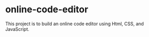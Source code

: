 # online-code-editor
This project is to build an online code editor using Html, CSS, and JavaScript.
